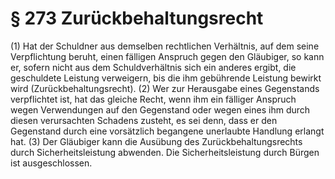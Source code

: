 # § 273 Zurückbehaltungsrecht
(1) Hat der Schuldner aus demselben rechtlichen Verhältnis, auf dem seine Verpflichtung beruht, einen fälligen Anspruch gegen den Gläubiger, so kann er, sofern nicht aus dem Schuldverhältnis sich ein anderes ergibt, die geschuldete Leistung verweigern, bis die ihm gebührende Leistung bewirkt wird (Zurückbehaltungsrecht).
(2) Wer zur Herausgabe eines Gegenstands verpflichtet ist, hat das gleiche Recht, wenn ihm ein fälliger Anspruch wegen Verwendungen auf den Gegenstand oder wegen eines ihm durch diesen verursachten Schadens zusteht, es sei denn, dass er den Gegenstand durch eine vorsätzlich begangene unerlaubte Handlung erlangt hat.
(3) Der Gläubiger kann die Ausübung des Zurückbehaltungsrechts durch Sicherheitsleistung abwenden. Die Sicherheitsleistung durch Bürgen ist ausgeschlossen.